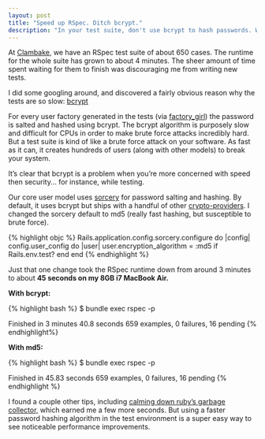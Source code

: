 ```yaml
---
layout: post
title: "Speed up RSpec. Ditch bcrypt."
description: "In your test suite, don't use bcrypt to hash passwords. Way to slow! Use something like md5 in your tests for a runtime boost."
---
```


At [Clambake](http://clambakeap.com), we have an RSpec test suite of about 650 cases. The runtime for the whole suite has grown to about 4 minutes. The sheer amount of time spent waiting for them to finish was discouraging me from writing new tests.

I did some googling around, and discovered a fairly obvious reason why the tests are so slow: [bcrypt](http://en.wikipedia.org/wiki/Bcrypt)

For every user factory generated in the tests (via [factory_girl](https://github.com/thoughtbot/factory_girl)) the password is salted and hashed using bcrypt. The bcrypt algorithm is purposely slow and difficult for CPUs in order to make brute force attacks incredibly hard. But a test suite is kind of like a brute force attack on your software. As fast as it can, it creates hundreds of users (along with other models) to break your system.

It’s clear that bcrypt is a problem when you’re more concerned with speed then security... for instance, while testing.

Our core user model uses [sorcery](https://github.com/NoamB/sorcery) for password salting and hashing. By default, it uses bcrypt but ships with a handful of other [crypto-providers](https://github.com/NoamB/sorcery/tree/master/lib/sorcery/crypto_providers). I changed the sorcery default to md5 (really fast hashing, but susceptible to brute force).

{% highlight objc %}
Rails.application.config.sorcery.configure do |config|
  config.user_config do |user|
    user.encryption_algorithm = :md5 if Rails.env.test?
  end
end
{% endhighlight %}

Just that one change took the RSpec runtime down from around 3 minutes to about **45 seconds on my 8GB i7 MacBook Air.**

**With bcrypt:**

{% highlight bash %}
$ bundle exec rspec -p

Finished in 3 minutes 40.8 seconds
659 examples, 0 failures, 16 pending
{% endhighlight%}

**With md5:**

{% highlight bash %}
$ bundle exec rspec -p

Finished in 45.83 seconds
659 examples, 0 failures, 16 pending
{% endhighlight %}

I found a couple other tips, including [calming down ruby’s garbage collector,](https://gist.github.com/linjian/3141510) which earned me a few more seconds. But using a faster password hashing algorithm in the test environment is a super easy way to see noticeable performance improvements.

